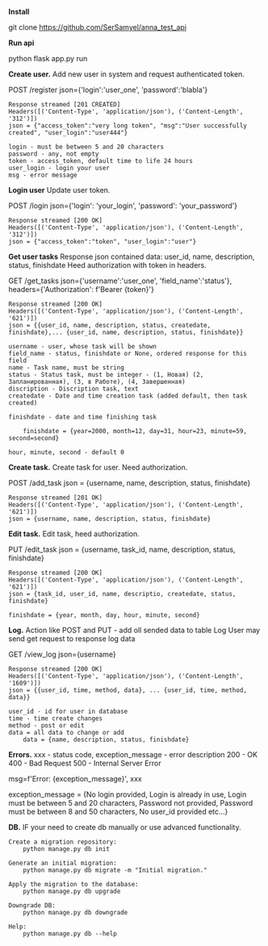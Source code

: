 **Install**

git clone https://github.com/SerSamyel/anna_test_api

**Run api**

python flask app.py run 

**Create user.**
    Add new user in system and request authenticated token.

POST /register      json={'login':'user_one', 'password':'blabla'}

    Response streamed [201 CREATED]
    Headers([('Content-Type', 'application/json'), ('Content-Length', '312')])
    json = {"access_token":"very long token", "msg":"User successfully created", "user_login":"user444"}

    login - must be between 5 and 20 characters
    password - any, not empty
    token - access_token, default time to life 24 hours
    user_login - login your user
    msg - error message

**Login user**
    Update user token.

POST /login        json={'login': 'your_login', 'password': 'your_password'}

    Response streamed [200 OK]
    Headers([('Content-Type', 'application/json'), ('Content-Length', '312')])
    json = {"access_token":"token", "user_login":"user"}


**Get user tasks**
    Response json contained data: user_id, name, description, status, finishdate
    Heed authorization with token in headers.

GET /get_tasks     json={'username':'user_one', 'field_name':'status'}, headers={'Authorization': f'Bearer {token}'}

    Response streamed [200 OK]
    Headers([('Content-Type', 'application/json'), ('Content-Length', '621')])
    json = {{user_id, name, description, status, createdate, finishdate},... {user_id, name, description, status, finishdate}}

    username - user, whose task will be shown
    field_name - status, finishdate or None, ordered response for this field
    name - Task name, must be string
    status - Status task, must be integer - (1, Новая) (2, Запланированная), (3, в Работе), (4, Завершенная)
    discription - Discription task, text
    createdate - Date and time creation task (added default, then task created)
    
    finishdate - date and time finishing task
    
        finishdate = {year=2000, month=12, day=31, hour=23, minute=59, second=second}
    
    hour, minute, second - default 0


**Create task.**
    Create task for user. Need authorization.

POST /add_task     json = {username, name, description, status, finishdate}

    Response streamed [201 OK]
    Headers([('Content-Type', 'application/json'), ('Content-Length', '621')])
    json = {username, name, description, status, finishdate}


**Edit task.**
    Edit task, heed authorization.

PUT /edit_task     json = {username, task_id, name, description, status, finishdate}

    Response streamed [200 OK]
    Headers([('Content-Type', 'application/json'), ('Content-Length', '621')])
    json = {task_id, user_id, name, descriptio, createdate, status, finishdate}
    
    finishdate = {year, month, day, hour, minute, second}

**Log.**
    Action like POST and PUT - add oll sended data to table Log
    User may send get request to response log data

GET /view_log      json={username}

    Response streamed [200 OK]
    Headers([('Content-Type', 'application/json'), ('Content-Length', '1609')])
    json = {{user_id, time, method, data}, ... {user_id, time, method, data}}

    user_id - id for user in database
    time - time create changes
    method - post or edit
    data = all data to change or add
        data = {name, description, status, finishdate}



**Errors.**
xxx - status code, exception_message - error description
    200 - OK
    400 - Bad Request
    500 - Internal Server Error
    
msg=f'Error: {exception_message}', xxx

exception_message = {No login provided, Login is already in use,
                     Login must be between 5 and 20 characters,
                     Password not provided,
                     Password must be between 8 and 50 characters,
                     No user_id provided
                     etc...}


**DB.**
IF your need to create db manually or use advanced functionality.

    Create a migration repository:
        python manage.py db init

    Generate an initial migration:
        python manage.py db migrate -m "Initial migration."
        
    Apply the migration to the database:
        python manage.py db upgrade
    
    Downgrade DB:
        python manage.py db downgrade
    
    Help:
        python manage.py db --help
        
